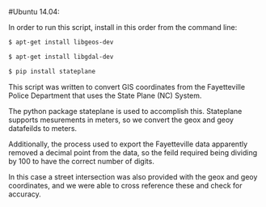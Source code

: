 #Ubuntu 14.04:

In order to run this script, install in this order from the command line:

```bash
$ apt-get install libgeos-dev

$ apt-get install libgdal-dev

$ pip install stateplane
```

This script was written to convert GIS coordinates from the Fayetteville Police Department that uses the State Plane (NC) System. 

The python package stateplane is used to accomplish this. Stateplane supports mesurements in meters, so we convert the geox and geoy datafeilds to meters.

Additionally, the process used to export the Fayetteville data apparently removed a decimal point from the data, so the feild required being dividing by 100 to have the correct number of digits.

In this case a street intersection was also provided with the geox and geoy coordinates, and we were able to cross reference these and check for accuracy.
